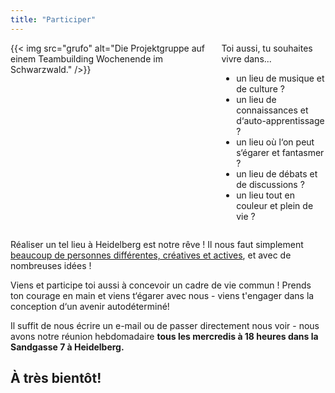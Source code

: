 ```yaml
---
title: "Participer"
---
```



<div class="columns">
    <div class="column">
        {{< img src="grufo" alt="Die Projektgruppe auf einem Teambuilding Wochenende im Schwarzwald." />}}
    </div>
    <div class="column">
        Toi aussi, tu souhaites vivre dans...
        <ul>
        <li>un lieu de musique et de culture ?</li>
        <li>un lieu de connaissances et d‘auto-apprentissage ?</li>
        <li>un lieu où l‘on peut s‘égarer et fantasmer ?</li>
        <li>un lieu de débats et de discussions ?</li>
        <li>un lieu tout en couleur et plein de vie ?</li>
        </ul>
    </div>
</div>

Réaliser un tel lieu à Heidelberg est notre rêve ! Il nous faut simplement [beaucoup de personnes différentes, créatives et actives](/ueber-uns), et avec de nombreuses idées !

Viens et participe toi aussi à concevoir un cadre de vie commun ! Prends ton courage en main et viens t‘égarer avec nous - viens t'engager dans la conception d‘un avenir autodéterminé!

Il suffit de nous écrire un e-mail ou de passer directement nous voir - nous avons notre réunion hebdomadaire **tous les mercredis à 18 heures dans la Sandgasse 7 à Heidelberg.**

## À très bientôt!
